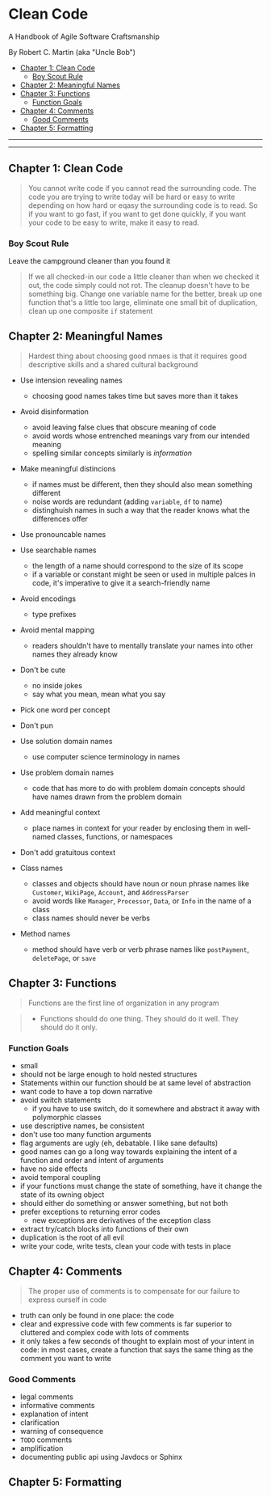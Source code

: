 # Clean Code
A Handbook of Agile Software Craftsmanship

By Robert C. Martin (aka "Uncle Bob")

<!-- TOC -->

- [Chapter 1: Clean Code](#chapter-1-clean-code)
  - [Boy Scout Rule](#boy-scout-rule)
- [Chapter 2: Meaningful Names](#chapter-2-meaningful-names)
- [Chapter 3: Functions](#chapter-3-functions)
  - [Function Goals](#function-goals)
- [Chapter 4: Comments](#chapter-4-comments)
  - [Good Comments](#good-comments)
- [Chapter 5: Formatting](#chapter-5-formatting)

<!-- /TOC -->

---
---

## Chapter 1: Clean Code

> You cannot write code if you cannot read the surrounding code. The code you are trying to write today will be hard or easy to write depending on how hard or eqasy the surrounding code is to read. So if you want to go fast, if you want to get done quickly, if you want your code to be easy to write, make it easy to read.

### Boy Scout Rule

Leave the campground cleaner than you found it

> If we all checked-in our code a little cleaner than when we checked it out, the code simply could not rot. The cleanup doesn't have to be something big. Change one variable name for the better, break up one function that's a little too large, eliminate one small bit of duplication, clean up one composite `if` statement

## Chapter 2: Meaningful Names

> Hardest thing about choosing good nmaes is that it requires good descriptive skills and a shared cultural background

* Use intension revealing names
    * choosing good names takes time but saves more than it takes
* Avoid disinformation
    * avoid leaving false clues that obscure meaning of code
    * avoid words whose entrenched meanings vary from our intended meaning
    * spelling similar concepts similarly is *information*
* Make meaningful distincions
    * if names must be different, then they should also mean something different
    * noise words are redundant (adding `variable`, `df` to name)
    * distinghuish names in such a way that the reader knows what the differences offer
* Use pronouncable names
* Use searchable names
    * the length of a name should correspond to the size of its scope
    * if a variable or constant might be seen or used in multiple palces in code, it's imperative to give it a search-friendly name
* Avoid encodings
    * type prefixes
* Avoid mental mapping
    * readers shouldn't have to mentally translate your names into other names they already know
* Don't be cute
    * no inside jokes
    * say what you mean, mean what you say
* Pick one word per concept
* Don't pun
* Use solution domain names
    * use computer science terminology in names
* Use problem domain names
    * code that has more to do with problem domain concepts should have names drawn from the problem domain
* Add meaningful context
    * place names in context for your reader by enclosing them in well-named classes, functions, or namespaces
* Don't add gratuitous context

* Class names
    * classes and objects should have noun or noun phrase names like `Customer`, `WikiPage`, `Account`, and `AddressParser`
    * avoid words like `Manager`, `Processor`, `Data`, or `Info` in the name of a class
    * class names should never be verbs
* Method names
    * method should have verb or verb phrase names like `postPayment`, `deletePage`, or `save`

## Chapter 3: Functions

> Functions are the first line of organization in any program

> * Functions should do one thing. They should do it well. They should do it only.

### Function Goals

* small
* should not be large enough to hold nested structures
* Statements within our function should be at same level of abstraction
* want code to have a top down narrative
* avoid switch statements
    * if you have to use switch, do it somewhere and abstract it away with polymorphic classes
* use descriptive names, be consistent
* don't use too many function arguments
* flag arguments are ugly (eh, debatable. I like sane defaults)
* good names can go a long way towards explaining the intent of a function and order and intent of arguments
* have no side effects
* avoid temporal coupling
* if your functions must change the state of something, have it change the state of its owning object
* should either do something or answer something, but not both
* prefer exceptions to returning error codes
    * new exceptions are derivatives of the exception class
* extract try/catch blocks into functions of their own
* duplication is the root of all evil
* write your code, write tests, clean your code with tests in place

## Chapter 4: Comments

> The proper use of comments is to compensate for our failure to express ourself in code

* truth can only be found in one place: the code
* clear and expressive code with few comments is far superior to cluttered and complex code with lots of comments
* it only takes a few seconds of thought to explain most of your intent in code: in most cases, create a function that says the same thing as the comment you want to write

### Good Comments

* legal comments
* informative comments
* explanation of intent
* clarification
* warning of consequence
* `TODO` comments
* amplification
* documenting public api using Javdocs or Sphinx

## Chapter 5: Formatting
